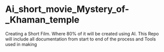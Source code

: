 # Ai_short_movie_Mystery_of-_Khaman_temple
Creating a Short Film. Where 80% of it will be created using AI. This Repo will include all documentation from start to end of the process and Tools used in making
